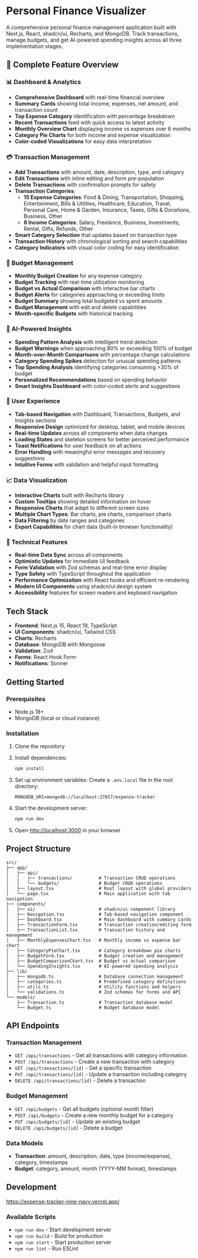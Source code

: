 # Personal Finance Visualizer

A comprehensive personal finance management application built with Next.js, React, shadcn/ui, Recharts, and MongoDB. Track transactions, manage budgets, and get AI-powered spending insights across all three implementation stages.

## 🚀 Complete Feature Overview

### 📊 Dashboard & Analytics
- **Comprehensive Dashboard** with real-time financial overview
- **Summary Cards** showing total income, expenses, net amount, and transaction count
- **Top Expense Category** identification with percentage breakdown
- **Recent Transactions** feed with quick access to latest activity
- **Monthly Overview Chart** displaying income vs expenses over 6 months
- **Category Pie Charts** for both income and expense visualization
- **Color-coded Visualizations** for easy data interpretation

### 💳 Transaction Management
- **Add Transactions** with amount, date, description, type, and category
- **Edit Transactions** with inline editing and form pre-population
- **Delete Transactions** with confirmation prompts for safety
- **Transaction Categories**:
  - **15 Expense Categories**: Food & Dining, Transportation, Shopping, Entertainment, Bills & Utilities, Healthcare, Education, Travel, Personal Care, Home & Garden, Insurance, Taxes, Gifts & Donations, Business, Other
  - **8 Income Categories**: Salary, Freelance, Business, Investments, Rental, Gifts, Refunds, Other
- **Smart Category Selection** that updates based on transaction type
- **Transaction History** with chronological sorting and search capabilities
- **Category Indicators** with visual color coding for easy identification

### 🎯 Budget Management
- **Monthly Budget Creation** for any expense category
- **Budget Tracking** with real-time utilization monitoring
- **Budget vs Actual Comparison** with interactive bar charts
- **Budget Alerts** for categories approaching or exceeding limits
- **Budget Summary** showing total budgeted vs spent amounts
- **Budget Management** with edit and delete capabilities
- **Month-specific Budgets** with historical tracking

### 🧠 AI-Powered Insights
- **Spending Pattern Analysis** with intelligent trend detection
- **Budget Warnings** when approaching 80% or exceeding 100% of budget
- **Month-over-Month Comparisons** with percentage change calculations
- **Category Spending Spikes** detection for unusual spending patterns
- **Top Spending Analysis** identifying categories consuming >30% of budget
- **Personalized Recommendations** based on spending behavior
- **Smart Insights Dashboard** with color-coded alerts and suggestions

### 🎨 User Experience
- **Tab-based Navigation** with Dashboard, Transactions, Budgets, and Insights sections
- **Responsive Design** optimized for desktop, tablet, and mobile devices
- **Real-time Updates** across all components when data changes
- **Loading States** and skeleton screens for better perceived performance
- **Toast Notifications** for user feedback on all actions
- **Error Handling** with meaningful error messages and recovery suggestions
- **Intuitive Forms** with validation and helpful input formatting

### 📈 Data Visualization
- **Interactive Charts** built with Recharts library
- **Custom Tooltips** showing detailed information on hover
- **Responsive Charts** that adapt to different screen sizes
- **Multiple Chart Types**: Bar charts, pie charts, comparison charts
- **Data Filtering** by date ranges and categories
- **Export Capabilities** for chart data (built-in browser functionality)

### 🔧 Technical Features
- **Real-time Data Sync** across all components
- **Optimistic Updates** for immediate UI feedback
- **Form Validation** with Zod schemas and real-time error display
- **Type Safety** with TypeScript throughout the application
- **Performance Optimization** with React hooks and efficient re-rendering
- **Modern UI Components** using shadcn/ui design system
- **Accessibility** features for screen readers and keyboard navigation



## Tech Stack

- **Frontend**: Next.js 15, React 19, TypeScript
- **UI Components**: shadcn/ui, Tailwind CSS
- **Charts**: Recharts
- **Database**: MongoDB with Mongoose
- **Validation**: Zod
- **Forms**: React Hook Form
- **Notifications**: Sonner

## Getting Started

### Prerequisites

- Node.js 18+ 
- MongoDB (local or cloud instance)

### Installation

1. Clone the repository
2. Install dependencies:
   ```bash
   npm install
   ```

3. Set up environment variables:
   Create a `.env.local` file in the root directory:
   ```
   MONGODB_URI=mongodb://localhost:27017/expense-tracker
   ```

4. Start the development server:
   ```bash
   npm run dev
   ```

5. Open [http://localhost:3000](http://localhost:3000) in your browser

## Project Structure

```
src/
├── app/
│   ├── api/
│   │   ├── transactions/          # Transaction CRUD operations
│   │   └── budgets/               # Budget CRUD operations
│   ├── layout.tsx                 # Root layout with global providers
│   └── page.tsx                   # Main application with tab navigation
├── components/
│   ├── ui/                        # shadcn/ui component library
│   ├── Navigation.tsx             # Tab-based navigation component
│   ├── Dashboard.tsx              # Main dashboard with summary cards
│   ├── TransactionForm.tsx        # Transaction creation/editing form
│   ├── TransactionList.tsx        # Transaction history and management
│   ├── MonthlyExpensesChart.tsx   # Monthly income vs expense bar chart
│   ├── CategoryPieChart.tsx       # Category breakdown pie charts
│   ├── BudgetForm.tsx             # Budget creation and management
│   ├── BudgetComparisonChart.tsx  # Budget vs actual comparison
│   └── SpendingInsights.tsx       # AI-powered spending analysis
├── lib/
│   ├── mongodb.ts                 # Database connection management
│   ├── categories.ts              # Predefined category definitions
│   ├── utils.ts                   # Utility functions and helpers
│   └── validations.ts             # Zod schemas for forms and API
└── models/
    ├── Transaction.ts             # Transaction database model
    └── Budget.ts                  # Budget database model
```

## API Endpoints

### Transaction Management
- `GET /api/transactions` - Get all transactions with category information
- `POST /api/transactions` - Create a new transaction with category
- `GET /api/transactions/[id]` - Get a specific transaction
- `PUT /api/transactions/[id]` - Update a transaction including category
- `DELETE /api/transactions/[id]` - Delete a transaction

### Budget Management
- `GET /api/budgets` - Get all budgets (optional month filter)
- `POST /api/budgets` - Create a new monthly budget for a category
- `PUT /api/budgets/[id]` - Update an existing budget
- `DELETE /api/budgets/[id]` - Delete a budget

### Data Models
- **Transaction**: amount, description, date, type (income/expense), category, timestamps
- **Budget**: category, amount, month (YYYY-MM format), timestamps

## Development

https://expense-tracker-nine-navy.vercel.app/

### Available Scripts

- `npm run dev` - Start development server
- `npm run build` - Build for production
- `npm run start` - Start production server
- `npm run lint` - Run ESLint


